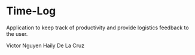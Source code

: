 Time-Log
========

Application to keep track of productivity and provide logistics feedback to the user.

Victor Nguyen
Haily De La Cruz